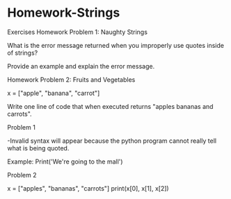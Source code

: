 # Homework-Strings

Exercises
Homework Problem 1: Naughty Strings

What is the error message returned when you improperly use quotes inside of strings?

Provide an example and explain the error message.

Homework Problem 2: Fruits and Vegetables

x = ["apple", "banana", "carrot"]

Write one line of code that when executed returns "apples bananas and carrots".

Problem 1

-Invalid syntax will appear because the python program cannot really tell what is being quoted.

Example: Print('We're going to the mall')

Problem 2

x = ["apples", "bananas", "carrots"]
print(x[0], x[1], x[2])